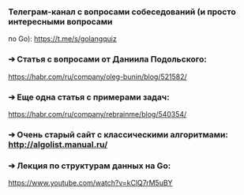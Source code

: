 ### Телеграм-канал с вопросами собеседований (и просто интересными вопросами
по Go): https://t.me/s/golangquiz
### ➔ Статья с вопросами от Даниила Подольского:
https://habr.com/ru/company/oleg-bunin/blog/521582/
### ➔ Еще одна статья с примерами задач:
https://habr.com/ru/company/rebrainme/blog/540354/
### ➔ Очень старый сайт с классическими алгоритмами: http://algolist.manual.ru/
### ➔ Лекция по структурам данных на Go:
https://www.youtube.com/watch?v=kClQ7rM5uBY

